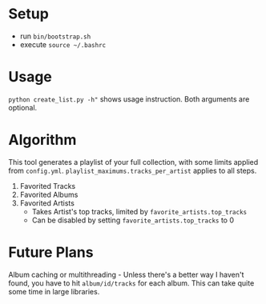 # Setup
- run `bin/bootstrap.sh`
- execute `source ~/.bashrc`

# Usage
`python create_list.py -h"` shows usage instruction. Both arguments are optional.

# Algorithm
This tool generates a playlist of your full collection, with some limits applied from `config.yml`.
`playlist_maximums.tracks_per_artist` applies to all steps.

1. Favorited Tracks
2. Favorited Albums
3. Favorited Artists
    - Takes Artist's top tracks, limited by `favorite_artists.top_tracks`
    - Can be disabled by setting `favorite_artists.top_tracks` to 0

# Future Plans
Album caching or multithreading - Unless there's a better way I haven't found, you have to hit `album/id/tracks` for each album. This can take quite some time in large libraries.
